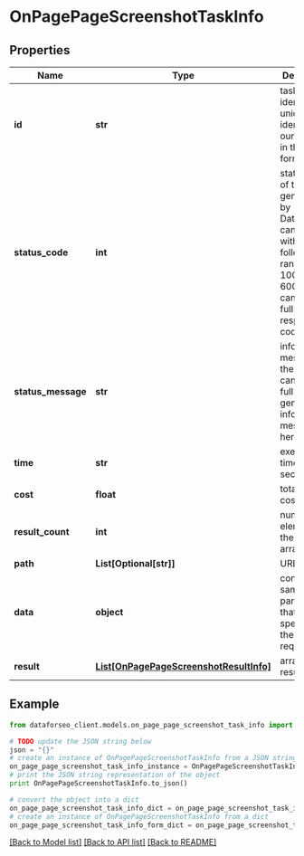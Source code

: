 # OnPagePageScreenshotTaskInfo


## Properties

Name | Type | Description | Notes
------------ | ------------- | ------------- | -------------
**id** | **str** | task identifier unique task identifier in our system in the UUID format | [optional] 
**status_code** | **int** | status code of the task generated by DataForSEO, can be within the following range: 10000-60000 you can find the full list of the response codes here | [optional] 
**status_message** | **str** | informational message of the task you can find the full list of general informational messages here | [optional] 
**time** | **str** | execution time, seconds | [optional] 
**cost** | **float** | total tasks cost, USD | [optional] 
**result_count** | **int** | number of elements in the result array | [optional] 
**path** | **List[Optional[str]]** | URL path | [optional] 
**data** | **object** | contains the same parameters that you specified in the POST request | [optional] 
**result** | [**List[OnPagePageScreenshotResultInfo]**](OnPagePageScreenshotResultInfo.md) | array of results | [optional] 

## Example

```python
from dataforseo_client.models.on_page_page_screenshot_task_info import OnPagePageScreenshotTaskInfo

# TODO update the JSON string below
json = "{}"
# create an instance of OnPagePageScreenshotTaskInfo from a JSON string
on_page_page_screenshot_task_info_instance = OnPagePageScreenshotTaskInfo.from_json(json)
# print the JSON string representation of the object
print OnPagePageScreenshotTaskInfo.to_json()

# convert the object into a dict
on_page_page_screenshot_task_info_dict = on_page_page_screenshot_task_info_instance.to_dict()
# create an instance of OnPagePageScreenshotTaskInfo from a dict
on_page_page_screenshot_task_info_form_dict = on_page_page_screenshot_task_info.from_dict(on_page_page_screenshot_task_info_dict)
```
[[Back to Model list]](../README.md#documentation-for-models) [[Back to API list]](../README.md#documentation-for-api-endpoints) [[Back to README]](../README.md)


